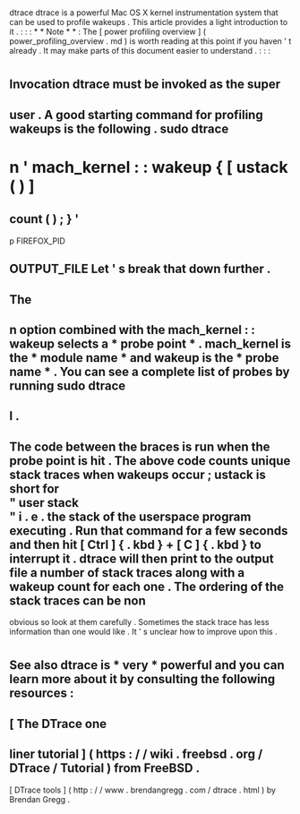 #
dtrace
dtrace
is
a
powerful
Mac
OS
X
kernel
instrumentation
system
that
can
be
used
to
profile
wakeups
.
This
article
provides
a
light
introduction
to
it
.
:
:
:
*
*
Note
*
*
:
The
[
power
profiling
overview
]
(
power_profiling_overview
.
md
)
is
worth
reading
at
this
point
if
you
haven
'
t
already
.
It
may
make
parts
of
this
document
easier
to
understand
.
:
:
:
#
#
Invocation
dtrace
must
be
invoked
as
the
super
-
user
.
A
good
starting
command
for
profiling
wakeups
is
the
following
.
sudo
dtrace
-
n
'
mach_kernel
:
:
wakeup
{
[
ustack
(
)
]
=
count
(
)
;
}
'
-
p
FIREFOX_PID
>
OUTPUT_FILE
Let
'
s
break
that
down
further
.
-
The
-
n
option
combined
with
the
mach_kernel
:
:
wakeup
selects
a
*
probe
point
*
.
mach_kernel
is
the
*
module
name
*
and
wakeup
is
the
*
probe
name
*
.
You
can
see
a
complete
list
of
probes
by
running
sudo
dtrace
-
l
.
-
The
code
between
the
braces
is
run
when
the
probe
point
is
hit
.
The
above
code
counts
unique
stack
traces
when
wakeups
occur
;
ustack
is
short
for
\
"
user
stack
\
"
i
.
e
.
the
stack
of
the
userspace
program
executing
.
Run
that
command
for
a
few
seconds
and
then
hit
[
Ctrl
]
{
.
kbd
}
+
[
C
]
{
.
kbd
}
to
interrupt
it
.
dtrace
will
then
print
to
the
output
file
a
number
of
stack
traces
along
with
a
wakeup
count
for
each
one
.
The
ordering
of
the
stack
traces
can
be
non
-
obvious
so
look
at
them
carefully
.
Sometimes
the
stack
trace
has
less
information
than
one
would
like
.
It
'
s
unclear
how
to
improve
upon
this
.
#
#
See
also
dtrace
is
*
very
*
powerful
and
you
can
learn
more
about
it
by
consulting
the
following
resources
:
-
[
The
DTrace
one
-
liner
tutorial
]
(
https
:
/
/
wiki
.
freebsd
.
org
/
DTrace
/
Tutorial
)
from
FreeBSD
.
-
[
DTrace
tools
]
(
http
:
/
/
www
.
brendangregg
.
com
/
dtrace
.
html
)
by
Brendan
Gregg
.
